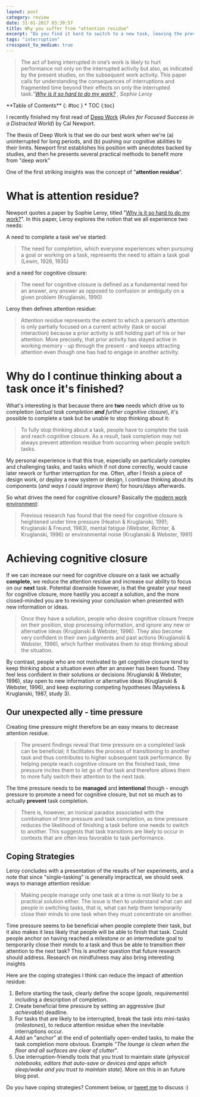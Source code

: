 ```yaml
---
layout: post
category: review
date: 31-01-2017 03:39:57
title: Why you suffer from "attention residue"
excerpt: "Do you find it hard to switch to a new task, leaving the previous task incomplete? There's a term for that, and it's got to do with how your brain works."
tags: "interruption"
crosspost_to_medium: true
---
```


>The act of being interrupted in one’s work is likely to hurt performance not only on the interrupted activity but also, as indicated by the present studies, on the subsequent work activity. This paper calls for understanding the consequences of interruptions and fragmented time beyond their effects on only the interrupted task.<cite>"[Why is it so hard to do my work?](http://www.sciencedirect.com/science/article/pii/S0749597809000399) , Sophie Leroy</cite>

<div class="panel radius" markdown="1">
**Table of Contents**
{: #toc }
*  TOC
{:toc}
</div>

I recently finished my first read of [Deep Work][dw] (_Rules for Focused Success in a Distracted World_) by Cal Newport.

The thesis of Deep Work is that we do our best work when we're (a) uninterrupted for long periods, and (b) pushing our cognitive abilities to their limits. Newport first establishes his position with anecdotes backed by studies, and then he presents several practical methods to benefit more from "deep work"

One of the first striking insights was the concept of "**attention residue**".

# What is attention residue?

  Newport quotes a paper by Sophie Leroy, titled "[Why is it so hard to do my work?](http://www.sciencedirect.com/science/article/pii/S0749597809000399)". In this paper, Leroy explores the notion that we all experience two needs:

A need to complete a task we've started:

> The need for completion, which everyone experiences when pursuing a goal or working on a task, represents the need to attain a task goal (Lewin, 1926, 1935)

and a need for cognitive closure:

>The need for cognitive closure is defined as a fundamental need for an answer, any answer as opposed to confusion or ambiguity on a given problem (Kruglanski, 1990)

Leroy then defines attention residue:

> Attention residue represents the extent to which a person’s attention is only partially focused on a current activity (task or social interaction) because a prior activity is still holding part of his or her attention. More precisely, that prior activity has stayed active in working memory - up through the present - and keeps attracting attention even though one has had to engage in another activity.

# Why do I continue thinking about a task once it's finished?
What's interesting is that because there are **two** needs which drive us to completion (_actual task completion **and** further cognitive closure_), it's possible to complete a task but be unable to stop thinking about it:

>To fully stop thinking about a task, people have to complete the task and reach cognitive closure. As a result, task completion may not always prevent attention residue from occurring when people switch tasks.

My personal experience is that this true, especially on particularly complex and challenging tasks, and tasks which if not done correctly, would cause later rework or further interruption for me. Often, after I finish a piece of design work, or deploy a new system or design, I continue thinking about its components (_and ways I could improve them_) for hours/days afterwards.

So what drives the need for cognitive closure? Basically the [modern work environment](https://www.washingtonpost.com/posteverything/wp/2014/12/30/google-got-it-wrong-the-open-office-trend-is-destroying-the-workplace/):

>Previous research has found that the need for cognitive closure is heightened under time pressure (Heaton & Kruglanski, 1991; Kruglanski & Freund, 1983), mental fatigue (Webster, Richter, & Kruglanski, 1996) or environmental noise (Kruglanski & Webster, 1991)

# Achieving cognitive closure
If we can increase our need for cognitive closure on a task we actually **complete**, we reduce the attention residue and increase our ability to focus on our **next** task. Potential downside however, is  that the greater your need for cognitive closure, more hastily you accept a solution, and the more closed-minded you are to revising your conclusion when presented with new information or ideas.

>Once they have a solution, people who desire cognitive closure freeze on their position, stop processing information, and ignore any new or alternative ideas (Kruglanski & Webster, 1996). They also become very confident in their own judgments and past actions (Kruglanski & Webster, 1996), which further motivates them to stop thinking about the situation.
>
By contrast, people who are not motivated to get cognitive closure tend to keep thinking about a situation even after an answer has been found. They feel less confident in their solutions or decisions (Kruglanski & Webster, 1996), stay open to new information or alternative ideas (Kruglanski & Webster, 1996), and keep exploring competing hypotheses (Mayseless & Kruglanski, 1987, study 3).

## Our unexpected ally - time pressure

Creating time pressure might therefore be an easy means to decrease attention residue.

>The present findings reveal that time pressure on a completed task can be beneficial; it facilitates the process of transitioning to another task and thus contributes to higher subsequent task performance. By helping people reach cognitive closure on the finished task, time pressure incites them to let go of that task and therefore allows them to more fully switch their attention to the next task.

The time pressure needs to be **managed** and **intentional** though - enough pressure to promote a need for cognitive closure, but not so much as to actually **prevent** task completion.

>There is, however, an ironical paradox associated with the combination of time pressure and task completion, as time pressure reduces the likelihood of finishing a task before one needs to switch to another. This suggests that task transitions are likely to occur in contexts that are often less favorable to task performance.

## Coping Strategies

Leroy concludes with a presentation of the results of her experiments, and a note that since "single-tasking" is generally impractical, we should seek ways to manage attention residue:

>Making people manage only one task at a time is not likely to be a practical solution either. The issue is then to understand what can aid people in switching tasks, that is, what can help them temporarily close their minds to one task when they must concentrate on another.
>
Time pressure seems to be beneficial when people complete their task, but it also makes it less likely that people will be able to finish that task. Could people anchor on having reached a milestone or an intermediate goal to temporarily close their minds to a task and thus be able to transition their attention to the next task? This is another question that future research should address. Research on mindfulness may also bring interesting insights

Here are the coping strategies I think can reduce the impact of attention residue:

1. Before starting the task, clearly define the scope (_goals, requirements_) including a description of completion.
2. Create beneficial time pressure by setting an aggressive (_but achievable_) deadline.
3. For tasks that are likely to be interrupted, break the task into mini-tasks (_milestones_), to reduce attention residue when the inevitable interruptions occur.
4. Add an "anchor" at the end of potentially open-ended tasks, to make the task completion more obvious. Example "_The lounge is clean when the floor and all surfaces are clear of clutter_".
5. Use interruption-friendly tools that you trust to maintain state (_physical notebooks, editors that auto-save or devices and apps which sleep/wake and you trust to maintain state_). More on this in an future blog post.

Do you have coping strategies? Comment below, or [tweet me](https://twitter.com/funkypengin) to discuss :)


[dw]: http://calnewport.com/books/deep-work/

